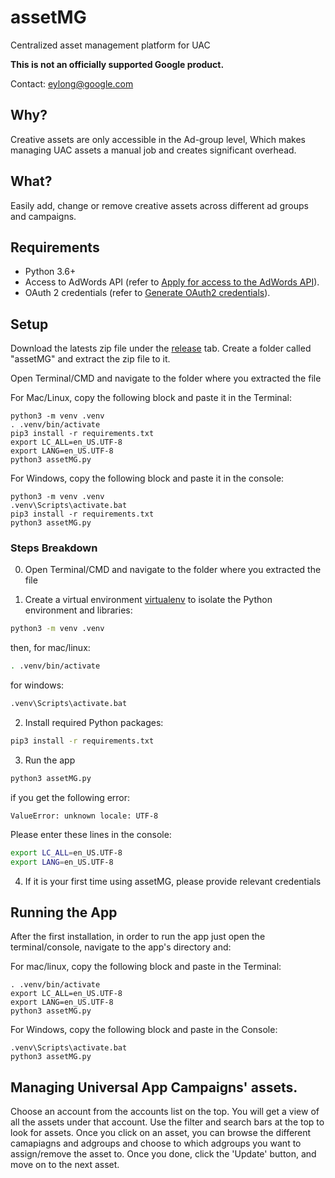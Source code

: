 # assetMG

Centralized asset management platform for UAC

**This is not an officially supported Google product.**

Contact: eylong@google.com

## Why?

Creative assets are only accessible in the Ad-group level, 
Which makes managing UAC assets a manual job and creates significant overhead.

## What?

Easily add, change or remove creative assets across different ad groups and campaigns.


## Requirements

- Python 3.6+
- Access to AdWords API (refer to
  [Apply for access to the AdWords API](https://developers.google.com/adwords/api/docs/guides/signup)).
- OAuth 2 credentials (refer to
  [Generate OAuth2 credentials](https://developers.google.com/adwords/api/docs/guides/authentication#create_a_client_id_and_client_secret)).
  

## Setup

Download the latests zip file under the [release](https://github.com/aylon11/assetMG/releases/tag/beta_1) tab.
Create a folder called "assetMG" and extract the zip file to it.

Open Terminal/CMD and navigate to the folder where you extracted the file

For Mac/Linux, copy the following block and paste it in the Terminal:

```
python3 -m venv .venv
. .venv/bin/activate
pip3 install -r requirements.txt
export LC_ALL=en_US.UTF-8
export LANG=en_US.UTF-8
python3 assetMG.py
```

For Windows, copy the following block and paste it in the console:

```
python3 -m venv .venv
.venv\Scripts\activate.bat
pip3 install -r requirements.txt
python3 assetMG.py
```

### Steps Breakdown

0. Open Terminal/CMD and navigate to the folder where you extracted the file

1. Create a virtual environment
[virtualenv](https://virtualenv.pypa.io/en/latest/) to isolate the Python
environment and libraries:

  ```bash
  python3 -m venv .venv
  ```
  then, for mac/linux:
  ```bash
  . .venv/bin/activate
  ```  
  for windows:
  ```bash
  .venv\Scripts\activate.bat
  ```  

2. Install required Python packages:

  ```bash
  pip3 install -r requirements.txt
  ```

3. Run the app
  ```bash
  python3 assetMG.py
  ```
  
  if you get the following error:
  ```
  ValueError: unknown locale: UTF-8
  ```
  Please enter these lines in the console:
  ```bash
  export LC_ALL=en_US.UTF-8
  export LANG=en_US.UTF-8
  ```
  
4. If it is your first time using assetMG, please provide relevant credentials

## Running the App

After the first installation, in order to run the app just open the terminal/console, navigate to the app's directory and:

For mac/linux, copy the following block and paste in the Terminal:

```
. .venv/bin/activate
export LC_ALL=en_US.UTF-8
export LANG=en_US.UTF-8
python3 assetMG.py
```

For Windows, copy the following block and paste in the Console:

```
.venv\Scripts\activate.bat
python3 assetMG.py
```

## Managing Universal App Campaigns' assets.

Choose an account from the accounts list on the top.
You will get a view of all the assets under that account.
Use the filter and search bars at the top to look for assets.
Once you click on an asset, you can browse the different camapiagns and adgroups and choose
to which adgroups you want to assign/remove the asset to.
Once you done, click the 'Update' button, and move on to the next asset.


